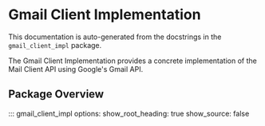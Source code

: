 # Gmail Client Implementation

This documentation is auto-generated from the docstrings in the `gmail_client_impl` package.

The Gmail Client Implementation provides a concrete implementation of the Mail Client API using Google's Gmail API.

## Package Overview

::: gmail_client_impl
    options:
      show_root_heading: true
      show_source: false
